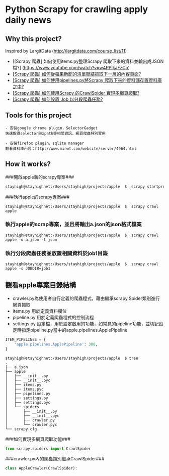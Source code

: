 Python Scrapy for crawling apply daily news
=============================================

Why this project?
--------------------

Inspired by LargitData (http://largitdata.com/course_list/11)

- [[Scrapy 爬蟲] 如何使用items.py整理Scrapy 爬取下來的資料並輸出成JSON檔?]
(https://www.youtube.com/watch?v=w4PPlkJFzCo)
- [[Scrapy 爬蟲] 如何從蘋果新聞的清單聯結抓取下一層的內容頁面?](https://www.youtube.com/watch?v=Me9SpR0SE08)
- [[Scrapy 爬蟲] 如何使用pipelines.py將Scrapy 爬取下來的資料儲存置資料庫之中?](https://www.youtube.com/watch?v=Xq4yRuePSdk)
- [[Scrapy 爬蟲] 如何使用Scrapy 的CrawlSpider 實現多網頁爬取?](https://www.youtube.com/watch?v=KSA12AKDr_o)
- [[Scrapy 爬蟲] 如何設置 Job 以分段爬蟲任務?](https://www.youtube.com/watch?v=2xjAArPnOH8)

Tools for this project
---------------------------

~~~
- 安裝google chrome plugin，SelectorGadget
快速取得selector與xpath等相關資訊，網頁爬蟲特別實用

- 安裝firefox plugin，sqlite manager
觀看資料庫內容：http://www.minwt.com/website/server/4964.html
~~~

How it works?
---------------------------

###開啟apple新的scrapy專案###
~~~bash
stayhigh@stayhighnet:/Users/stayhigh/projects/apple  $  scrapy startproject apple
~~~

###執行apple的scrapy專案###

~~~shell
stayhigh@stayhighnet:/Users/stayhigh/projects/apple  $  scrapy crawl apple
~~~

### 執行apple的scrap專案，並且將輸出a.json的json格式檔案 ###

~~~shell
stayhigh@stayhighnet:/Users/stayhigh/projects/apple  $  scrapy crawl apple -o a.json -t json
~~~

### 執行分段爬蟲任務並放置相關資料於job1目錄 ###

~~~shell
stayhigh@stayhighnet:/Users/stayhigh/projects/apple  $  scrapy crawl apple -s JOBDIR=job1
~~~

觀看apple專案目錄結構
-----------------------

- crawler.py為使用者自行定義的爬蟲程式，藉由繼承scrapy.Spider類別進行網頁抓取
- items.py 用於定義資料欄位
- pipeline.py 用於定義爬蟲程式的控制流程
- settings.py 設定檔，用於設定啟用的功能，如常見的pipeline功能，並切記設定時指定pipeline.py當中的apple.pipelines.ApplePipeline

~~~python
ITEM_PIPELINES = {
    'apple.pipelines.ApplePipeline': 300,
}
~~~

~~~shell
stayhigh@stayhighnet:/Users/stayhigh/projects/apple  $ tree
.
├── a.json
├── apple
│   ├── __init__.py
│   ├── __init__.pyc
│   ├── items.py
│   ├── items.pyc
│   ├── pipelines.py
│   ├── settings.py
│   ├── settings.pyc
│   └── spiders
│       ├── __init__.py
│       ├── __init__.pyc
│       ├── crawler.py
│       └── crawler.pyc
└── scrapy.cfg
~~~

###如何實現多網頁爬取功能###
~~~python
from scrapy.spiders import CrawlSpider
~~~
###crawler.py內的爬蟲類別繼承CrawlSpider###
~~~python
class AppleCrawler(CrawlSpider):
~~~
